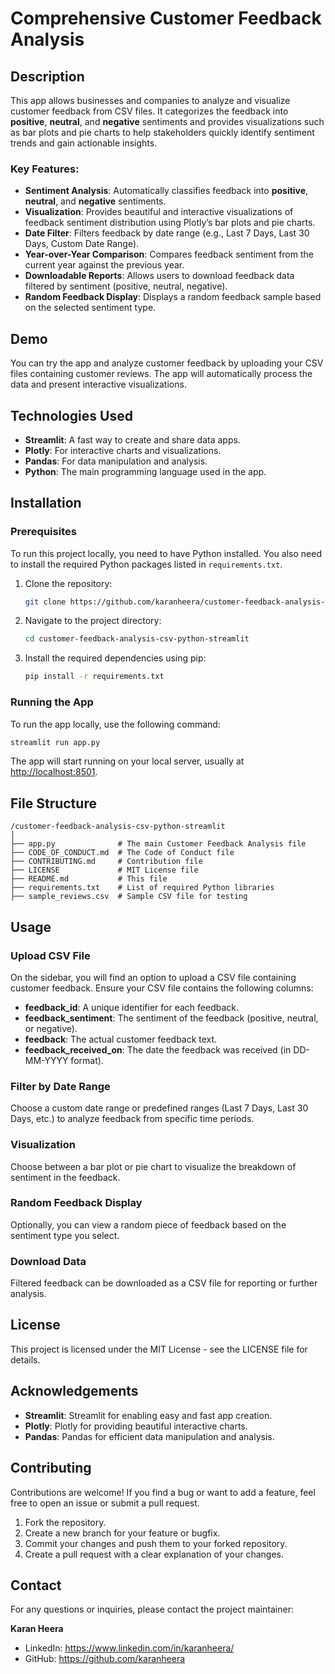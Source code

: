 # Comprehensive Customer Feedback Analysis

## Description

This app allows businesses and companies to analyze and visualize customer feedback from CSV files. It categorizes the feedback into **positive**, **neutral**, and **negative** sentiments and provides visualizations such as bar plots and pie charts to help stakeholders quickly identify sentiment trends and gain actionable insights.

### Key Features:
- **Sentiment Analysis**: Automatically classifies feedback into **positive**, **neutral**, and **negative** sentiments.
- **Visualization**: Provides beautiful and interactive visualizations of feedback sentiment distribution using Plotly’s bar plots and pie charts.
- **Date Filter**: Filters feedback by date range (e.g., Last 7 Days, Last 30 Days, Custom Date Range).
- **Year-over-Year Comparison**: Compares feedback sentiment from the current year against the previous year.
- **Downloadable Reports**: Allows users to download feedback data filtered by sentiment (positive, neutral, negative).
- **Random Feedback Display**: Displays a random feedback sample based on the selected sentiment type.

## Demo

You can try the app and analyze customer feedback by uploading your CSV files containing customer reviews. The app will automatically process the data and present interactive visualizations.

## Technologies Used

- **Streamlit**: A fast way to create and share data apps.
- **Plotly**: For interactive charts and visualizations.
- **Pandas**: For data manipulation and analysis.
- **Python**: The main programming language used in the app.

## Installation

### Prerequisites

To run this project locally, you need to have Python installed. You also need to install the required Python packages listed in `requirements.txt`.

1. Clone the repository:
   ```bash
   git clone https://github.com/karanheera/customer-feedback-analysis-csv-python-streamlit.git
   ```

2. Navigate to the project directory:
   ```bash
   cd customer-feedback-analysis-csv-python-streamlit
   ```

3. Install the required dependencies using pip:
   ```bash
   pip install -r requirements.txt
   ```

### Running the App

To run the app locally, use the following command:
```bash
streamlit run app.py
```
The app will start running on your local server, usually at [http://localhost:8501](http://localhost:8501).

## File Structure

```plaintext
/customer-feedback-analysis-csv-python-streamlit
│
├── app.py              # The main Customer Feedback Analysis file
├── CODE_OF_CONDUCT.md  # The Code of Conduct file
├── CONTRIBUTING.md     # Contribution file
├── LICENSE             # MIT License file
├── README.md           # This file
├── requirements.txt    # List of required Python libraries
├── sample_reviews.csv  # Sample CSV file for testing
```

## Usage

### Upload CSV File
On the sidebar, you will find an option to upload a CSV file containing customer feedback. Ensure your CSV file contains the following columns:
- **feedback_id**: A unique identifier for each feedback.
- **feedback_sentiment**: The sentiment of the feedback (positive, neutral, or negative).
- **feedback**: The actual customer feedback text.
- **feedback_received_on**: The date the feedback was received (in DD-MM-YYYY format).

### Filter by Date Range
Choose a custom date range or predefined ranges (Last 7 Days, Last 30 Days, etc.) to analyze feedback from specific time periods.

### Visualization
Choose between a bar plot or pie chart to visualize the breakdown of sentiment in the feedback.

### Random Feedback Display
Optionally, you can view a random piece of feedback based on the sentiment type you select.

### Download Data
Filtered feedback can be downloaded as a CSV file for reporting or further analysis.

## License
This project is licensed under the MIT License - see the LICENSE file for details.

## Acknowledgements
- **Streamlit**: Streamlit for enabling easy and fast app creation.
- **Plotly**: Plotly for providing beautiful interactive charts.
- **Pandas**: Pandas for efficient data manipulation and analysis.

## Contributing
Contributions are welcome! If you find a bug or want to add a feature, feel free to open an issue or submit a pull request.

1. Fork the repository.
2. Create a new branch for your feature or bugfix.
3. Commit your changes and push them to your forked repository.
4. Create a pull request with a clear explanation of your changes.

## Contact
For any questions or inquiries, please contact the project maintainer:

**Karan Heera**  
- LinkedIn: https://www.linkedin.com/in/karanheera/
- GitHub: https://github.com/karanheera
```
